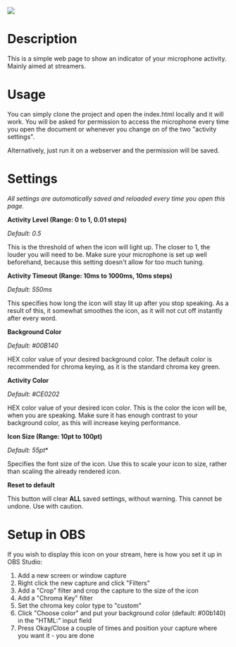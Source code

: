 ![](https://i.imgur.com/6nYomKw.png)

# Description

This is a simple web page to show an indicator of your microphone activity. Mainly aimed at streamers.

# Usage

You can simply clone the project and open the index.html locally and it will work. You will be asked for permission to access the microphone every time you open the document or whenever you change on of the two "activity settings".

Alternatively, just run it on a webserver and the permission will be saved.

# Settings

*All settings are automatically saved and reloaded every time you open this page.*

**Activity Level (Range: 0 to 1, 0.01 steps)**

*Default: 0.5*

This is the threshold of when the icon will light up. The closer to 1, the louder you will need to be. Make sure your microphone is set up well beforehand, because this setting doesn't allow for too much tuning.


**Activity Timeout (Range: 10ms to 1000ms, 10ms steps)**

*Default: 550ms*

This specifies how long the icon will stay lit up after you stop speaking. As a result of this, it somewhat smoothes the icon, as it will not cut off instantly after every word.


**Background Color**

*Default: #00B140*

HEX color value of your desired background color. The default color is recommended for chroma keying, as it is the standard chroma key green.


**Activity Color**

*Default: #CE0202*

HEX color value of your desired icon color. This is the color the icon will be, when you are speaking. Make sure it has enough contrast to your background color, as this will increase keying performance.


**Icon Size (Range: 10pt to 100pt)**

*Default: 55pt**

Specifies the font size of the icon. Use this to scale your icon to size, rather than scaling the already rendered icon.


**Reset to default**

This button will clear **ALL** saved settings, without warning. This cannot be undone. Use with caution.

# Setup in OBS

If you wish to display this icon on your stream, here is how you set it up in OBS Studio:

1. Add a new screen or window capture
2. Right click the new capture and click "Filters"
3. Add a "Crop" filter and crop the capture to the size of the icon
4. Add a "Chroma Key" filter
5. Set the chroma key color type to "custom"
6. Click "Choose color" and put your background color (default: #00b140) in the "HTML:" input field
7. Press Okay/Close a couple of times and position your capture where you want it - you are done
